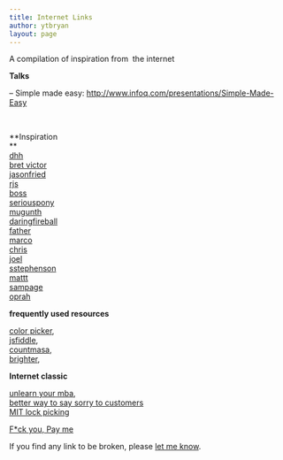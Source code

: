 ```yaml
---
title: Internet Links
author: ytbryan
layout: page
---
```

A compilation of inspiration from  the internet

**Talks**

&#8211; Simple made easy: <http://www.infoq.com/presentations/Simple-Made-Easy>

&nbsp;

**Inspiration  
**  
[dhh][1]  
[bret victor][2]  
[jasonfried][3]  
[rjs][4]  
[boss][5]  
[seriouspony][6]  
[mugunth][7]  
[daringfireball][8]  
[father][9]  
[marco][10]  
[chris][11]  
[joel][12]  
[sstephenson][13]  
[mattt][14]  
[sampage][15]  
[oprah][16]

**frequently used resources**

[color picker][17],  
[jsfiddle][18],  
[countmasa][19],  
[brighter][20],

**Internet classic**

[unlearn your mba][21],  
[better way to say sorry to customers][22]  
[MIT lock picking][23]

[F*ck you, Pay me][24]

If you find any link to be broken, please [let me know][25].

 [1]: https://twitter.com/dhh
 [2]: https://twitter.com/worrydream
 [3]: https://twitter.com/jasonfried
 [4]: https://twitter.com/rjs
 [5]: https://twitter.com/leetucksing
 [6]: https://twitter.com/seriouspony
 [7]: https://twitter.com/mugunthkumar
 [8]: https://twitter.com/daringfireball
 [9]: https://twitter.com/limsweekiat
 [10]: https://twitter.com/marcoarment
 [11]: https://twitter.com/anttyc
 [12]: https://twitter.com/spolsky
 [13]: https://twitter.com/sstephenson
 [14]: twitter.com/mattt
 [15]: https://twitter.com/sampage
 [16]: https://twitter.com/Oprah
 [17]: http://www.colorpicker.com/
 [18]: http://jsfiddle.net/
 [19]: http://countmasa.herokuapp.com
 [20]: http://brighter.herokuapp.com/
 [21]: http://ecorner.stanford.edu/authorMaterialInfo.html?mid=2351
 [22]: http://www.cuppacocoa.com/a-better-way-to-say-sorry/
 [23]: http://www.blurofinsanity.com/mit/lockpick.html
 [24]: http://www.youtube.com/watch?v=jVkLVRt6c1U
 [25]: https://twitter.com/intent/tweet?text=@ytbryan